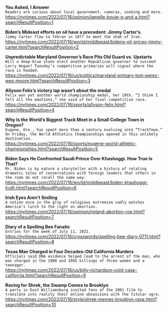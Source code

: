 **You Asked, I Answer**\
`Readers are curious about local government, cameras, cooking and more.`\
https://nytimes.com/2022/07/16/opinion/jamelle-bouie-q-and-a.html?searchResultPosition=1

**Biden’s Mideast efforts on oil have a precedent: Jimmy Carter’s.**\
`Jimmy Carter flew to Tehran in 1977 to meet the shah of Iran.`\
https://nytimes.com/2022/07/16/world/middleeast/bidens-oil-prices-jimmy-carter.html?searchResultPosition=2

**Unpredictable Maryland Governor’s Race Pits Old Guard vs. Upstarts**\
`Will a deep-blue state elect another Republican governor to succeed Larry Hogan? Tuesday’s competitive primaries will signal where the race is headed.`\
https://nytimes.com/2022/07/16/us/politics/maryland-primary-tom-perez-wes-moore.html?searchResultPosition=3

**Allyson Felix’s victory lap wasn’t about the medal**\
`Felix won yet another world championship medal, her 19th. “I think I felt all the emotions,” she said of her final competitive race.`\
https://nytimes.com/2022/07/16/sports/allyson-felix.html?searchResultPosition=4

**Why Is the World’s Biggest Track Meet in a Small College Town in Oregon?**\
`Eugene, Ore., has spent more than a century evolving into “TrackTown.” On Friday, the World Athletics Championships opened in this unlikely destination.`\
https://nytimes.com/2022/07/16/sports/eugene-world-athletic-championships.html?searchResultPosition=5

**Biden Says He Confronted Saudi Prince Over Khashoggi. How True Is That?**\
`Mr. Biden is by nature a storyteller with a history of relating dramatic tales of conversations with foreign leaders that others in the room do not recall the same way.`\
https://nytimes.com/2022/07/16/world/middleeast/biden-khashoggi-truth.html?searchResultPosition=6

**Irish Eyes Aren’t Smiling**\
`A nation once in the grip of religious extremism sadly watches America’s lurch to the right on abortion.`\
https://nytimes.com/2022/07/16/opinion/ireland-abortion-roe.html?searchResultPosition=7

**Diary of a Spelling Bee Fanatic**\
`Entries for the week of July 11, 2022.`\
https://nytimes.com/2022/07/16/crosswords/spelling-bee-diary-0711.html?searchResultPosition=8

**Texas Man Charged in Four Decades-Old California Murders**\
`Officials said DNA evidence helped lead to the arrest of the man, who was charged in the 1980 and 1995 killings of three women and a teenager.`\
https://nytimes.com/2022/07/16/us/billy-richardson-cold-case-california.html?searchResultPosition=9

**Raving for Shrek, the Swamp Comes to Brooklyn**\
`A party in East Williamsburg invited fans of the 2001 film to translate into reality their online obsessions with the titular ogre.`\
https://nytimes.com/2022/07/16/style/shrek-memes-brooklyn-rave.html?searchResultPosition=10

